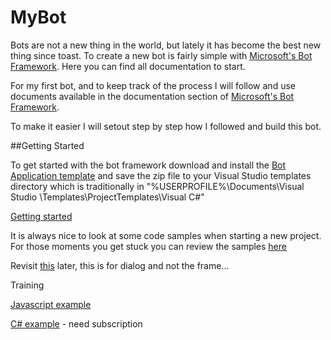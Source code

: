# MyBot

Bots are not a new thing in the world, but lately it has become the best new thing since toast. To create a new bot is fairly simple with [Microsoft's Bot Framework](https://dev.botframework.com/). Here you can find all documentation to start.

For my first bot, and to keep track of the process I will follow and use documents available in the documentation section of [Microsoft's Bot Framework](https://dev.botframework.com/).

To make it easier I will setout step by step how I followed and build this bot.

##Getting Started

To get started with the bot framework download and install the [Bot Application template](http://aka.ms/bf-bc-vstemplate) and save the zip file to your Visual Studio templates directory which is traditionally in "%USERPROFILE%\Documents\Visual Studio <year>\Templates\ProjectTemplates\Visual C#\"

[Getting started](https://docs.botframework.com/en-us/csharp/builder/sdkreference/)

It is always nice to look at some code samples when starting a new project. For those moments you get stuck you can review the samples [here](https://github.com/Microsoft/BotBuilder/tree/master/CSharp)


Revisit [this](https://docs.botframework.com/en-us/csharp/builder/sdkreference/dialogs.html) later, this is for dialog and not the frame...


Training

[Javascript example](https://mva.microsoft.com/en-US/training-courses/getting-started-with-bots-16759?l=2zTAb2HyC_3504668937)

[C# example](https://www.pluralsight.com/courses/microsoft-bot-framework-getting-started) - need subscription
